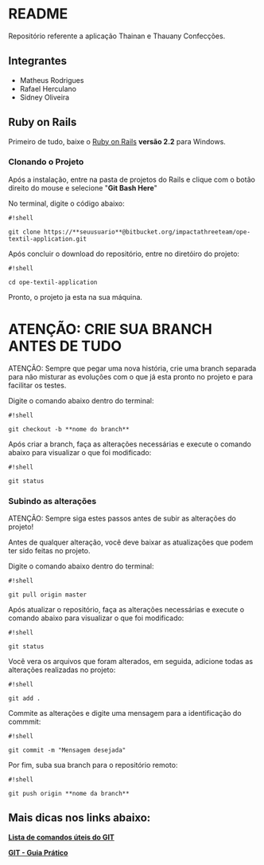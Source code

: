 # **README** #

Repositório referente a aplicação Thainan e Thauany Confecções.

## **Integrantes** ##

* Matheus Rodrigues
* Rafael Herculano
* Sidney Oliveira


## **Ruby on Rails** ##

Primeiro de tudo, baixe o [Ruby on Rails](http://www.railsinstaller.org/pt-BR) **versão 2.2** para Windows.

### **Clonando o Projeto** ###

Após a instalação, entre na pasta de projetos do Rails e clique com o botão direito do mouse e selecione "**Git Bash Here**"

No terminal, digite o código abaixo:

```
#!shell

git clone https://**seuusuario**@bitbucket.org/impactathreeteam/ope-textil-application.git
```

Após concluir o download do repositório, entre no diretóiro do projeto:

```
#!shell

cd ope-textil-application
```

Pronto, o projeto ja esta na sua máquina.

# **ATENÇÃO: CRIE SUA BRANCH ANTES DE TUDO** #

ATENÇÃO: Sempre que pegar uma nova história, crie uma branch separada para não misturar as evoluções com o que já esta pronto no projeto e para facilitar os testes.

Digite o comando abaixo dentro do terminal:

```
#!shell

git checkout -b **nome do branch**
```

Após criar a branch, faça as alterações necessárias e execute o comando abaixo para visualizar o que foi modificado:

```
#!shell

git status
```


### **Subindo as alterações** ###

ATENÇÃO: Sempre siga estes passos antes de subir as alterações do projeto!

Antes de qualquer alteração, você deve baixar as atualizações que podem ter sido feitas no projeto.

Digite o comando abaixo dentro do terminal:

```
#!shell

git pull origin master
```

Após atualizar o repositório, faça as alterações necessárias e execute o comando abaixo para visualizar o que foi modificado:

```
#!shell

git status
```

Você vera os arquivos que foram alterados, em seguida, adicione todas as alterações realizadas no projeto:

```
#!shell

git add .
```

Commite as alterações e digite uma mensagem para a identificação do commmit:

```
#!shell

git commit -m "Mensagem desejada"
```

Por fim, suba sua branch para o repositório remoto:

```
#!shell

git push origin **nome da branch**
```

## Mais dicas nos links abaixo:

**[Lista de comandos úteis do GIT](https://gist.github.com/leocomelli/2545add34e4fec21ec16)**

**[GIT - Guia Prático](http://rogerdudler.github.io/git-guide/index.pt_BR.html)**